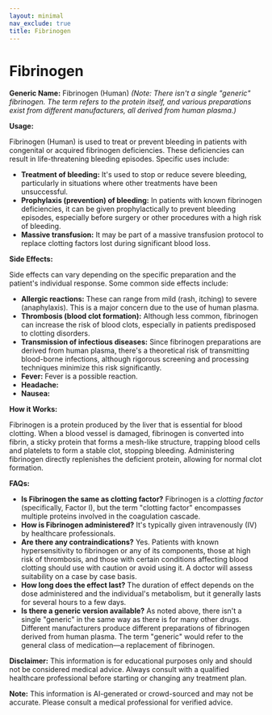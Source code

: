 ```yaml
---
layout: minimal
nav_exclude: true
title: Fibrinogen
---
```


# Fibrinogen

**Generic Name:** Fibrinogen (Human)  *(Note: There isn't a single "generic" fibrinogen.  The term refers to the protein itself, and various preparations exist from different manufacturers, all derived from human plasma.)*

**Usage:**

Fibrinogen (Human) is used to treat or prevent bleeding in patients with congenital or acquired fibrinogen deficiencies.  These deficiencies can result in life-threatening bleeding episodes. Specific uses include:

* **Treatment of bleeding:**  It's used to stop or reduce severe bleeding, particularly in situations where other treatments have been unsuccessful.
* **Prophylaxis (prevention) of bleeding:**  In patients with known fibrinogen deficiencies, it can be given prophylactically to prevent bleeding episodes, especially before surgery or other procedures with a high risk of bleeding.
* **Massive transfusion:**  It may be part of a massive transfusion protocol to replace clotting factors lost during significant blood loss.


**Side Effects:**

Side effects can vary depending on the specific preparation and the patient's individual response. Some common side effects include:

* **Allergic reactions:**  These can range from mild (rash, itching) to severe (anaphylaxis). This is a major concern due to the use of human plasma.
* **Thrombosis (blood clot formation):** Although less common, fibrinogen can increase the risk of blood clots, especially in patients predisposed to clotting disorders.
* **Transmission of infectious diseases:**  Since fibrinogen preparations are derived from human plasma, there's a theoretical risk of transmitting blood-borne infections, although rigorous screening and processing techniques minimize this risk significantly.
* **Fever:**  Fever is a possible reaction.
* **Headache:**
* **Nausea:**


**How it Works:**

Fibrinogen is a protein produced by the liver that is essential for blood clotting.  When a blood vessel is damaged, fibrinogen is converted into fibrin, a sticky protein that forms a mesh-like structure, trapping blood cells and platelets to form a stable clot, stopping bleeding.  Administering fibrinogen directly replenishes the deficient protein, allowing for normal clot formation.


**FAQs:**

* **Is Fibrinogen the same as clotting factor?**  Fibrinogen is a *clotting factor* (specifically, Factor I), but the term "clotting factor" encompasses multiple proteins involved in the coagulation cascade.
* **How is Fibrinogen administered?**  It's typically given intravenously (IV) by healthcare professionals.
* **Are there any contraindications?**  Yes.  Patients with known hypersensitivity to fibrinogen or any of its components, those at high risk of thrombosis, and those with certain conditions affecting blood clotting should use with caution or avoid using it.  A doctor will assess suitability on a case by case basis.
* **How long does the effect last?** The duration of effect depends on the dose administered and the individual's metabolism, but it generally lasts for several hours to a few days.
* **Is there a generic version available?** As noted above, there isn't a single "generic" in the same way as there is for many other drugs.  Different manufacturers produce different preparations of fibrinogen derived from human plasma.  The term "generic" would refer to the general class of medication—a replacement of fibrinogen.


**Disclaimer:**  This information is for educational purposes only and should not be considered medical advice.  Always consult with a qualified healthcare professional before starting or changing any treatment plan.


**Note:** This information is AI-generated or crowd-sourced and may not be accurate. Please consult a medical professional for verified advice.